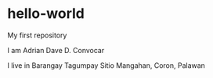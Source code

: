 # hello-world
My first repository

I am Adrian Dave D. Convocar

I live in Barangay Tagumpay Sitio Mangahan, Coron, Palawan
